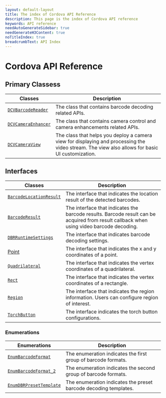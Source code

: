 ```yaml
---
layout: default-layout
title: The index of Cordova API Reference
description: This page is the index of Cordova API reference
keywords: API reference
needAutoGenerateSidebar: true
needGenerateH3Content: true
noTitleIndex: true
breadcrumbText: API Index
---
```


# Cordova API Reference

## Primary Classess

| Classes | Description |
| ------- | ----------- |
| [`DCVBarcodeReader`](barcode-reader.md) | The class that contains barcode decoding related APIs. |
| [`DCVCameraEnhancer`](camera-enhancer.md) | The class that contains camera control and camera enhancements related APIs. |
| [`DCVCameraView`](camera-view.md) | The class that helps you deploy a camera view for displaying and processing the video stream. The view also allows for basic UI customization. |

## Interfaces

| Classes | Description |
| ------- | ----------- |
| [`BarcodeLocationResult`](interface-barcode-location-result.md) | The interface that indicates the location result of the detected barcodes. |
| [`BarcodeResult`](interface-barcode-result.md) | The interface that indicates the barcode results. Barcode result can be acquired from result callback when using video barcode decoding. |
| [`DBRRuntimeSettings`](interface-dbr-runtime-settings.md) | The interface that indicates barcode decoding settings. |
| [Point](interface-point.md) | The interface that indicates the x and y coordinates of a point. |
| [`Quadrilateral`](interface-quadrilateral.md) | The interface that indicates the vertex coordinates of a quadrilateral.|
| [`Rect`](interface-rect.md) | The interface that indicates the vertex coordinates of a rectangle. |
| [`Region`](interface-region.md) | The interface that indicates the region information. Users can configure region of interest. |
| [`TorchButton`](interface-torch-button.md) | The interface indicates the torch button configurations. |

### Enumerations

| Enumerations | Description |
| ------------ | ----------- |
| [`EnumBarcodeFormat`](enum-barcode-format.md) | The enumeration indicates the first group of barcode formats. |
| [`EnumBarcodeFormat_2`](enum-barcode-format2.md) | The enumeration indicates the second group of barcode formats. |
| [`EnumDBRPresetTemplate`](enum-dbr-preset-template.md) | The enumeration indicates the preset barcode decoding templates. |
